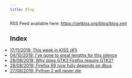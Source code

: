 ```yaml
---
title: Blog
---
```


RSS Feed available here: <https://getkiss.org/blog/blog.xml>

## Index

<ul style="padding:0">
<li><a href="/blog/20191117a">17/11/2019: This week in KISS (#1)</a></li>
<li><a href="/blog/20191004a">04/10/2019: I've gone to great lengths for this silence</a></li>
<li><a href="/blog/20190828b">28/08/2019: Why does GTK3 Firefox require GTK2?</a></li>
<li><a href="/blog/20190828a">28/08/2019: Firefox 69 now fully depends on dbus</a></li>
<li><a href="/blog/20190827a">27/08/2019: Python 2 will never die</a></li>
</ul>
